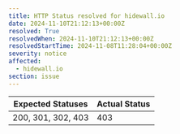 ```yaml
---
title: HTTP Status resolved for hidewall.io
date: 2024-11-10T21:12:13+00:00Z
resolved: True
resolvedWhen: 2024-11-10T21:12:13+00:00Z
resolvedStartTime: 2024-11-08T11:28:04+00:00Z
severity: notice
affected:
  - hidewall.io
section: issue
---
```


| Expected Statuses | Actual Status  |
|-------------------|----------------|
| 200, 301, 302, 403 | 403 |
